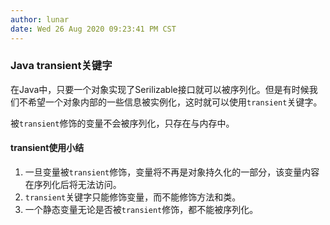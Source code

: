 ```yaml
---
author: lunar
date: Wed 26 Aug 2020 09:23:41 PM CST
---
```


### Java transient关键字

在Java中，只要一个对象实现了Serilizable接口就可以被序列化。但是有时候我们不希望一个对象内部的一些信息被实例化，这时就可以使用`transient`关键字。

被`transient`修饰的变量不会被序列化，只存在与内存中。

#### transient使用小结

1. 一旦变量被`transient`修饰，变量将不再是对象持久化的一部分，该变量内容在序列化后将无法访问。
2. `transient`关键字只能修饰变量，而不能修饰方法和类。
3. 一个静态变量无论是否被`transient`修饰，都不能被序列化。
